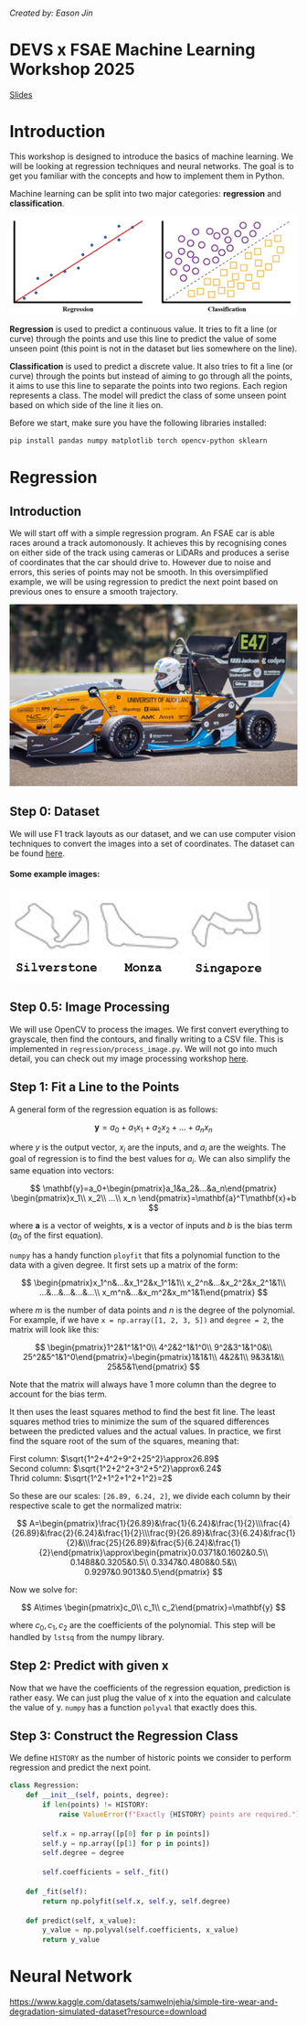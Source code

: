 ###### Created by: Eason Jin

# DEVS x FSAE Machine Learning Workshop 2025

[Slides]()

# Introduction

This workshop is designed to introduce the basics of machine learning. We will be looking at regression techniques and neural networks. The goal is to get you familiar with the concepts and how to implement them in Python.

Machine learning can be split into two major categories: **regression** and **classification**.

![Regression vs Classification](/assets/image-6.jpg)

**Regression** is used to predict a continuous value. It tries to fit a line (or curve) through the points and use this line to predict the value of some unseen point (this point is not in the dataset but lies somewhere on the line).

**Classification** is used to predict a discrete value. It also tries to fit a line (or curve) through the points but instead of aiming to go through all the points, it aims to use this line to separate the points into two regions. Each region represents a class. The model will predict the class of some unseen point based on which side of the line it lies on.

Before we start, make sure you have the following libraries installed:

```bash
pip install pandas numpy matplotlib torch opencv-python sklearn
```

# Regression

## Introduction

We will start off with a simple regression program. An FSAE car is able races around a track automonously. It achieves this by recognising cones on either side of the track using cameras or LiDARs and produces a serise of coordinates that the car should drive to. However due to noise and errors, this series of points may not be smooth. In this oversimplified example, we will be using regression to predict the next point based on previous ones to ensure a smooth trajectory.

![An FSAE car](/assets/fsae47.jpg)

## Step 0: Dataset

We will use F1 track layouts as our dataset, and we can use computer vision techniques to convert the images into a set of coordinates. The dataset can be found [here](https://www.shutterstock.com/image-vector/complete-set-circuits-f1-2017-season-730184434).

#### Some example images:

![tracks](/assets/tracks.png)

## Step 0.5: Image Processing

We will use OpenCV to process the images. We first convert everything to grayscale, then find the contours, and finally writing to a CSV file. This is implemented in `regression/process_image.py`. We will not go into much detail, you can check out my image processing workshop [here](https://github.com/devsuoa/computer-vision-workshop-2025/blob/main/README.md).

## Step 1: Fit a Line to the Points

A general form of the regression equation is as follows:

$$
\mathbf{y}=a_0 + a_1x_1 + a_2x_2 + ... + a_nx_n
$$

where $y$ is the output vector, $x_i$ are the inputs, and $a_i$ are the weights. The goal of regression is to find the best values for $a_i$. We can also simplify the same equation into vectors:

$$
\mathbf{y}=a_0+\begin{pmatrix}a_1&a_2&...&a_n\end{pmatrix} \begin{pmatrix}x_1\\ x_2\\ ...\\ x_n \end{pmatrix}=\mathbf{a}^T\mathbf{x}+b
$$

where $\mathbf{a}$ is a vector of weights, $\mathbf{x}$ is a vector of inputs and $b$ is the bias term ($a_0$ of the first equation).

`numpy` has a handy function `ployfit` that fits a polynomial function to the data with a given degree. It first sets up a matrix of the form:

$$
\begin{pmatrix}x_1^n&...&x_1^2&x_1^1&1\\ x_2^n&...&x_2^2&x_2^1&1\\ ...&...&...&...&...\\ x_m^n&...&x_m^2&x_m^1&1\end{pmatrix}
$$

where $m$ is the number of data points and $n$ is the degree of the polynomial. For example, if we have `x = np.array([1, 2, 3, 5])` and `degree = 2`, the matrix will look like this:

$$
\begin{pmatrix}1^2&1^1&1^0\\ 4^2&2^1&1^0\\ 9^2&3^1&1^0&\\ 25^2&5^1&1^0\end{pmatrix}=\begin{pmatrix}1&1&1\\ 4&2&1\\ 9&3&1&\\ 25&5&1\end{pmatrix}
$$

Note that the matrix will always have 1 more column than the degree to account for the bias term.

It then uses the least squares method to find the best fit line. The least squares method tries to minimize the sum of the squared differences between the predicted values and the actual values. In practice, we first find the square root of the sum of the squares, meaning that:

First column: $\sqrt{1^2+4^2+9^2+25^2}\approx26.89$\
Second column: $\sqrt{1^2+2^2+3^2+5^2}\approx6.24$\
Thrid column: $\sqrt{1^2+1^2+1^2+1^2}=2$

So these are our scales: `[26.89, 6.24, 2]`, we divide each column by their respective scale to get the normalized matrix:

$$
A=\begin{pmatrix}\frac{1}{26.89}&\frac{1}{6.24}&\frac{1}{2}\\\frac{4}{26.89}&\frac{2}{6.24}&\frac{1}{2}\\\frac{9}{26.89}&\frac{3}{6.24}&\frac{1}{2}&\\\frac{25}{26.89}&\frac{5}{6.24}&\frac{1}{2}\end{pmatrix}\approx\begin{pmatrix}0.0371&0.1602&0.5\\ 0.1488&0.3205&0.5\\ 0.3347&0.4808&0.5&\\ 0.9297&0.9013&0.5\end{pmatrix}
$$

Now we solve for:

$$
A\times \begin{pmatrix}c_0\\ c_1\\ c_2\end{pmatrix}=\mathbf{y}
$$

where $c_0, c_1, c_2$ are the coefficients of the polynomial. This step will be handled by `lstsq` from the numpy library.

## Step 2: Predict with given x

Now that we have the coefficients of the regression equation, prediction is rather easy. We can just plug the value of x into the equation and calculate the value of y. `numpy` has a function `polyval` that exactly does this.

## Step 3: Construct the Regression Class

We define `HISTORY` as the number of historic points we consider to perform regression and predict the next point.

```python
class Regression:
    def __init__(self, points, degree):
        if len(points) != HISTORY:
            raise ValueError(f"Exactly {HISTORY} points are required.")

        self.x = np.array([p[0] for p in points])
        self.y = np.array([p[1] for p in points])
        self.degree = degree

        self.coefficients = self._fit()

    def _fit(self):
        return np.polyfit(self.x, self.y, self.degree)

    def predict(self, x_value):
        y_value = np.polyval(self.coefficients, x_value)
        return y_value
```

# Neural Network

https://www.kaggle.com/datasets/samwelnjehia/simple-tire-wear-and-degradation-simulated-dataset?resource=download
